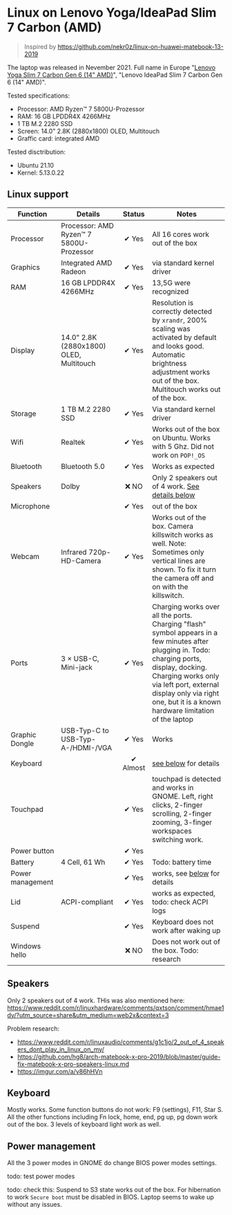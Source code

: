 # Linux on Lenovo Yoga/IdeaPad Slim 7 Carbon (AMD)

> Inspired by https://github.com/nekr0z/linux-on-huawei-matebook-13-2019

The laptop was released in Nevember 2021. Full name in Europe "[Lenovo Yoga Slim 7 Carbon Gen 6 (14" AMD)](https://www.lenovo.com/de/de/laptops/yoga/yoga-slim-series/Yoga-Slim-7-Carbon-Gen-6-14-inch-AMD/p/LEN101Y0006)", "Lenovo IdeaPad Slim 7 Carbon Gen 6 (14" AMD)".

Tested specifications:

- Processor: AMD Ryzen™ 7 5800U-Prozessor
- RAM: 16 GB LPDDR4X 4266MHz
- 1 TB M.2 2280 SSD
- Screen: 14.0" 2.8K (2880x1800) OLED, Multitouch
- Graffic card: integrated AMD

Tested disctribution:

- Ubuntu 21.10
- Kernel: 5.13.0.22

## Linux support

| Function | Details | Status | Notes |
| --- | --- |  :---: | --- |
| Processor | Processor: AMD Ryzen™ 7 5800U-Prozessor | ✔ Yes | All 16 cores work out of the box |
| Graphics | Integrated AMD Radeon | ✔ Yes | via standard kernel driver |
| RAM | 16 GB LPDDR4X 4266MHz | ✔ Yes | 13,5G were recognized |
| Display | 14.0" 2.8K (2880x1800) OLED, Multitouch | ✔ Yes | Resolution is correctly detected by `xrandr`, 200% scaling was activated by default and looks good. Automatic brightness adjustment works out of the box. Multitouch works out of the box. |
| Storage | 1 TB M.2 2280 SSD | ✔ Yes | Via standard kernel driver |
| Wifi | Realtek | ✔ Yes | Works out of the box on Ubuntu. Works with 5 Ghz.  Did not work on `POP!_OS` |
| Bluetooth | Bluetooth 5.0| ✔ Yes | Works as expected |
| Speakers  | Dolby | ❌ NO | Only 2 speakers out of 4 work. [See details below](#speakers) |
| Microphone | | ✔ Yes | out of the box |
| Webcam | Infrared 720p-HD-Camera | ✔ Yes | Works out of the box. Camera killswitch works as well. Note: Sometimes only vertical lines are shown. To fix it turn the camera off and on with the killswitch. |
| Ports | 3 × USB-C, Mini-jack | ✔ Yes | Charging works over all the ports. Charging "flash" symbol appears in a few minutes after plugging in. Todo: charging ports, display, docking. Charging works only via left port, external display only via right one, but it is a known hardware limitation of the laptop |
| Graphic Dongle | USB-Typ-C to USB-Typ-A-/HDMI-/VGA | ✔ Yes | Works |
| Keyboard |  | ✔ Almost | [see below](#keyboard) for details |
| Touchpad | | ✔ Yes | touchpad is detected and works in GNOME. Left, right clicks, 2-finger scrolling, 2-finger zooming, 3-finger workspaces switching work. |
| Power button |  | ✔ Yes |  |
| Battery | 4 Cell, 61 Wh | ✔ Yes | Todo: battery time |
| Power management | | ✔ Yes | works, see [below](#power-management) for details |
| Lid | ACPI-compliant |  ✔ Yes | works as expected, todo: check ACPI logs |
| Suspend |  |  ✔ Yes | Keyboard does not work after waking up |
| Windows hello |  |  ❌ NO | Does not work out of the box. Todo: research |

## Speakers

Only 2 speakers out of 4 work. THis was also mentioned here: https://www.reddit.com/r/linuxhardware/comments/qxtson/comment/hmae1dy/?utm_source=share&utm_medium=web2x&context=3

Problem research:

- https://www.reddit.com/r/linuxaudio/comments/g1c1jo/2_out_of_4_speakers_dont_play_in_linux_on_my/
- https://github.com/hg8/arch-matebook-x-pro-2019/blob/master/guide-fix-matebook-x-pro-speakers-linux.md
- https://imgur.com/a/v86hHVn

## Keyboard

Mostly works. Some function buttons do not work: F9 (settings), F11, Star S. All the other functions including Fn lock, home, end, pg up, pg down work out of the box. 3 levels of keyboard light work as well.

## Power management

All the 3 power modes in GNOME do change BIOS power modes settings.

todo: test power modes

todo: check this: Suspend to S3 state works out of the box. For hibernation to work `Secure boot` must be disabled in BIOS. Laptop seems to wake up without any issues.
